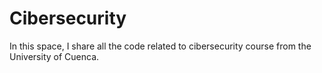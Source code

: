 # Cibersecurity
In this space, I share all the code related to cibersecurity course from the University of Cuenca. 
